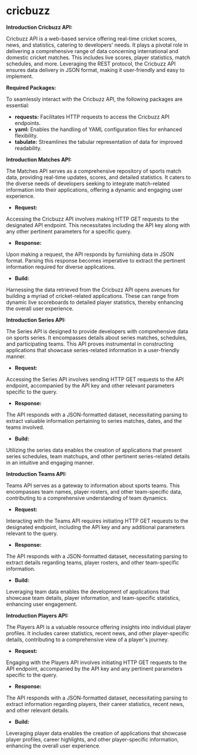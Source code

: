 # cricbuzz
**Introduction Cricbuzz API:**


Cricbuzz API is a web-based service offering real-time cricket scores, news, and statistics, catering to developers' needs. It plays a pivotal role in delivering a comprehensive range of data concerning international and domestic cricket matches. This includes live scores, player statistics, match schedules, and more. Leveraging the REST protocol, the Cricbuzz API ensures data delivery in JSON format, making it user-friendly and easy to implement.

**Required Packages:**

To seamlessly interact with the Cricbuzz API, the following packages are essential:

- **requests:** Facilitates HTTP requests to access the Cricbuzz API endpoints.
- **yaml:** Enables the handling of YAML configuration files for enhanced flexibility.
- **tabulate:** Streamlines the tabular representation of data for improved readability.

**Introduction Matches API:**

The Matches API serves as a comprehensive repository of sports match data, providing real-time updates, scores, and detailed statistics. It caters to the diverse needs of developers seeking to integrate match-related information into their applications, offering a dynamic and engaging user experience.
- **Request:**

Accessing the Cricbuzz API involves making HTTP GET requests to the designated API endpoint. This necessitates including the API key along with any other pertinent parameters for a specific query.

- **Response:**

Upon making a request, the API responds by furnishing data in JSON format. Parsing this response becomes imperative to extract the pertinent information required for diverse applications.

- **Build:**

Harnessing the data retrieved from the Cricbuzz API opens avenues for building a myriad of cricket-related applications. These can range from dynamic live scoreboards to detailed player statistics, thereby enhancing the overall user experience.


**Introduction Series API:**


The Series API is designed to provide developers with comprehensive data on sports series. It encompasses details about series matches, schedules, and participating teams. This API proves instrumental in constructing applications that showcase series-related information in a user-friendly manner.

- **Request:**

Accessing the Series API involves sending HTTP GET requests to the API endpoint, accompanied by the API key and other relevant parameters specific to the query.

- **Response:**

The API responds with a JSON-formatted dataset, necessitating parsing to extract valuable information pertaining to series matches, dates, and the teams involved.

- **Build:**

Utilizing the series data enables the creation of applications that present series schedules, team matchups, and other pertinent series-related details in an intuitive and engaging manner.


**Introduction Teams API:**


Teams API serves as a gateway to information about sports teams. This encompasses team names, player rosters, and other team-specific data, contributing to a comprehensive understanding of team dynamics.

- **Request:**

Interacting with the Teams API requires initiating HTTP GET requests to the designated endpoint, including the API key and any additional parameters relevant to the query.

- **Response:**

The API responds with a JSON-formatted dataset, necessitating parsing to extract details regarding teams, player rosters, and other team-specific information.

- **Build:**

Leveraging team data enables the development of applications that showcase team details, player information, and team-specific statistics, enhancing user engagement.


**Introduction Players API:**


The Players API is a valuable resource offering insights into individual player profiles. It includes career statistics, recent news, and other player-specific details, contributing to a comprehensive view of a player's journey.

- **Request:**

Engaging with the Players API involves initiating HTTP GET requests to the API endpoint, accompanied by the API key and any pertinent parameters specific to the query.

- **Response:**

The API responds with a JSON-formatted dataset, necessitating parsing to extract information regarding players, their career statistics, recent news, and other relevant details.

- **Build:**

Leveraging player data enables the creation of applications that showcase player profiles, career highlights, and other player-specific information, enhancing the overall user experience.
